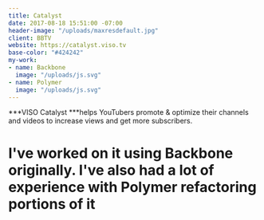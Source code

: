```yaml
---
title: Catalyst
date: 2017-08-18 15:51:00 -07:00
header-image: "/uploads/maxresdefault.jpg"
client: BBTV
website: https://catalyst.viso.tv
base-color: "#424242"
my-work:
- name: Backbone
  image: "/uploads/js.svg"
- name: Polymer
  image: "/uploads/js.svg"
---
```


***VISO Catalyst ***helps YouTubers promote & optimize their channels and videos to increase views and get more subscribers.

# I've worked on it using Backbone originally. I've also had a lot of experience with Polymer refactoring portions of it